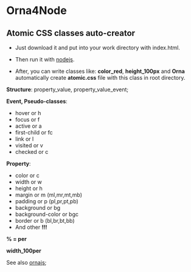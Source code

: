# Orna4Node

Atomic CSS classes auto-creator
-------------

 - Just download it and put into your work directory with index.html.

 - Then run it with [nodejs](https://nodejs.org).

 - After, you can write classes like: **color_red**, **height_100px** and **Orna** automatically create **atomic.css** file with this class in root directory.


**Structure**: property_value, property_value_event;

**Event, Pseudo-classes**: 
   
   *  hover or h
   *  focus or f
   *  active or a
   *  first-child or fc
   *  link or l
   *  visited or v
   *  checked or c

**Property**: 

  -  color or c 
  -  width or w
  -  height or h
  -  margin or m (ml,mr,mt,mb)
  -  padding or p (pl,pr,pt,pb)
  -  background or bg
  -  background-color or bgc
  -  border or b (bl,br,bt,bb)
  -  And other **!!!**



**% = per**

**width_100per**

See also [ornajs](http://ornaorg.github.io);